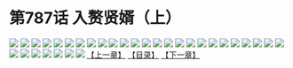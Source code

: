 # 第787话 入赘贤婿（上）
![](https://mhpic.xiaomingtaiji.net/comic/D/斗破苍穹/第787话F1_262453/1.jpg-zymk.middle.webp)
![](https://mhpic.xiaomingtaiji.net/comic/D/斗破苍穹/第787话F1_262453/2.jpg-zymk.middle.webp)
![](https://mhpic.xiaomingtaiji.net/comic/D/斗破苍穹/第787话F1_262453/3.jpg-zymk.middle.webp)
![](https://mhpic.xiaomingtaiji.net/comic/D/斗破苍穹/第787话F1_262453/4.jpg-zymk.middle.webp)
![](https://mhpic.xiaomingtaiji.net/comic/D/斗破苍穹/第787话F1_262453/5.jpg-zymk.middle.webp)
![](https://mhpic.xiaomingtaiji.net/comic/D/斗破苍穹/第787话F1_262453/6.jpg-zymk.middle.webp)
![](https://mhpic.xiaomingtaiji.net/comic/D/斗破苍穹/第787话F1_262453/7.jpg-zymk.middle.webp)
![](https://mhpic.xiaomingtaiji.net/comic/D/斗破苍穹/第787话F1_262453/8.jpg-zymk.middle.webp)
![](https://mhpic.xiaomingtaiji.net/comic/D/斗破苍穹/第787话F1_262453/9.jpg-zymk.middle.webp)
![](https://mhpic.xiaomingtaiji.net/comic/D/斗破苍穹/第787话F1_262453/10.jpg-zymk.middle.webp)
![](https://mhpic.xiaomingtaiji.net/comic/D/斗破苍穹/第787话F1_262453/11.jpg-zymk.middle.webp)
![](https://mhpic.xiaomingtaiji.net/comic/D/斗破苍穹/第787话F1_262453/12.jpg-zymk.middle.webp)
![](https://mhpic.xiaomingtaiji.net/comic/D/斗破苍穹/第787话F1_262453/13.jpg-zymk.middle.webp)
![](https://mhpic.xiaomingtaiji.net/comic/D/斗破苍穹/第787话F1_262453/14.jpg-zymk.middle.webp)
![](https://mhpic.xiaomingtaiji.net/comic/D/斗破苍穹/第787话F1_262453/15.jpg-zymk.middle.webp)
![](https://mhpic.xiaomingtaiji.net/comic/D/斗破苍穹/第787话F1_262453/16.jpg-zymk.middle.webp)
![](https://mhpic.xiaomingtaiji.net/comic/D/斗破苍穹/第787话F1_262453/17.jpg-zymk.middle.webp)
![](https://mhpic.xiaomingtaiji.net/comic/D/斗破苍穹/第787话F1_262453/18.jpg-zymk.middle.webp)
![](https://mhpic.xiaomingtaiji.net/comic/D/斗破苍穹/第787话F1_262453/19.jpg-zymk.middle.webp)
![](https://mhpic.xiaomingtaiji.net/comic/D/斗破苍穹/第787话F1_262453/20.jpg-zymk.middle.webp)
![](https://mhpic.xiaomingtaiji.net/comic/D/斗破苍穹/第787话F1_262453/21.jpg-zymk.middle.webp)
![](https://mhpic.xiaomingtaiji.net/comic/D/斗破苍穹/第787话F1_262453/22.jpg-zymk.middle.webp)
![](https://mhpic.xiaomingtaiji.net/comic/D/斗破苍穹/第787话F1_262453/23.jpg-zymk.middle.webp)
![](https://mhpic.xiaomingtaiji.net/comic/D/斗破苍穹/第787话F1_262453/24.jpg-zymk.middle.webp)
![](https://mhpic.xiaomingtaiji.net/comic/D/斗破苍穹/第787话F1_262453/25.jpg-zymk.middle.webp)
![](https://mhpic.xiaomingtaiji.net/comic/D/斗破苍穹/第787话F1_262453/26.jpg-zymk.middle.webp)
![](https://mhpic.xiaomingtaiji.net/comic/D/斗破苍穹/第787话F1_262453/27.jpg-zymk.middle.webp)
![](https://mhpic.xiaomingtaiji.net/comic/D/斗破苍穹/第787话F1_262453/28.jpg-zymk.middle.webp)
![](https://mhpic.xiaomingtaiji.net/comic/D/斗破苍穹/第787话F1_262453/29.jpg-zymk.middle.webp)
![](https://mhpic.xiaomingtaiji.net/comic/D/斗破苍穹/第787话F1_262453/30.jpg-zymk.middle.webp)
![](https://mhpic.xiaomingtaiji.net/comic/D/斗破苍穹/第787话F1_262453/31.jpg-zymk.middle.webp)
![](https://mhpic.xiaomingtaiji.net/comic/D/斗破苍穹/第787话F1_262453/32.jpg-zymk.middle.webp)
[【上一章】](./790.md)
[【目录】](./READMD.md)
[【下一章】](./792.md)
